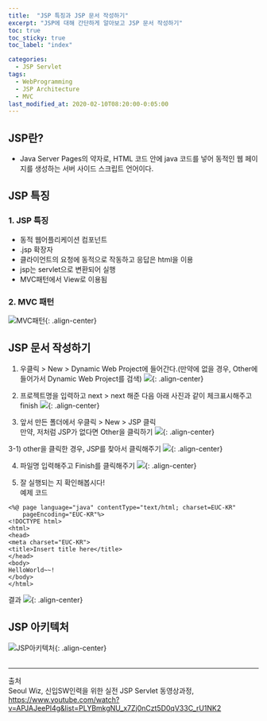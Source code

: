 ```yaml
---
title:  "JSP 특징과 JSP 문서 작성하기"
excerpt: "JSP에 대해 간단하게 알아보고 JSP 문서 작성하기"
toc: true
toc_sticky: true
toc_label: "index"

categories:
  - JSP Servlet
tags:
  - WebProgramming
  - JSP Architecture
  - MVC
last_modified_at: 2020-02-10T08:20:00-0:05:00
---
```

## JSP란?
- Java Server Pages의 약자로, HTML 코드 안에 java 코드를 넣어 동적인 웹 페이지를 생성하는 서버 사이드 스크립트 언어이다.<br/>

## JSP 특징
### 1. JSP 특징
- 동적 웹어플리케이션 컴포넌트
- .jsp 확장자
- 클라이언트의 요청에 동적으로 작동하고 응답은 html을 이용
- jsp는 servlet으로 변환되어 실행
- MVC패턴에서 View로 이용됨<br/>

### 2. MVC 패턴
![MVC패턴](https://kimmy100b.github.io/assets/images/JSP/03-01.jpg "MVC패턴"){: .align-center}
<br/>

## JSP 문서 작성하기
1) 우클릭 > New > Dynamic Web Project에 들어간다.(만약에 없을 경우, Other에 들어가서 Dynamic Web Project를 검색)
![](https://kimmy100b.github.io/assets/images/JSP/03-02.jpg){: .align-center}<br/>

2) 프로젝트명을 입력하고 next > next 해준 다음 아래 사진과 같이 체크표시해주고 finish
![](https://kimmy100b.github.io/assets/images/JSP/03-03.jpg){: .align-center}<br/>

3) 앞서 만든 폴더에서 우클릭 > New > JSP 클릭<br/> 
만약, 저처럼 JSP가 없다면 Other을 클릭하기
![](https://kimmy100b.github.io/assets/images/JSP/03-04.jpg){: .align-center}<br/>

3-1) other을 클릭한 경우, JSP를 찾아서 클릭해주기
![](https://kimmy100b.github.io/assets/images/JSP/03-05.jpg){: .align-center}<br/>

4) 파일명 입력해주고 Finish를 클릭해주기
![](https://kimmy100b.github.io/assets/images/JSP/03-06.jpg){: .align-center}<br/>

5) 잘 실행되는 지 확인해봅시다!<br/>
예제 코드

```
<%@ page language="java" contentType="text/html; charset=EUC-KR"
    pageEncoding="EUC-KR"%>
<!DOCTYPE html>
<html>
<head>
<meta charset="EUC-KR">
<title>Insert title here</title>
</head>
<body>
HelloWorld~~!
</body>
</html>
```

결과
![](https://kimmy100b.github.io/assets/images/JSP/03-07.jpg){: .align-center}
<br/>

## JSP 아키텍처
![JSP아키텍처](https://kimmy100b.github.io/assets/images/JSP/03-08.jpg "JSP아키텍처"){: .align-center}
<br/><br/>

- - -
출처<br/>
Seoul Wiz, 신입SW인력을 위한 실전 JSP Servlet 동영상과정, https://www.youtube.com/watch?v=APJAJeePl4g&list=PLYBmkgNU_x7Zj0nCzt5D0qV33C_rU1NK2<br/>

